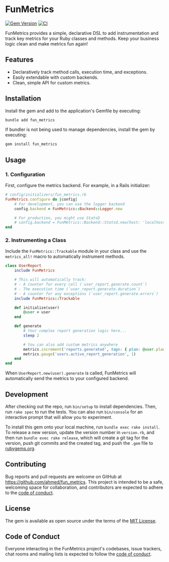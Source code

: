 # FunMetrics
[![Gem Version](https://badge.fury.io/rb/fun_metrics.svg)](https://badge.fury.io/rb/fun_metrics)
[![CI](https://github.com/ahmed/fun_metrics/actions/workflows/ci.yml/badge.svg)](https://github.com/ahmed/fun_metrics/actions/workflows/ci.yml)

FunMetrics provides a simple, declarative DSL to add instrumentation and track key metrics for your Ruby classes and methods. Keep your business logic clean and make metrics fun again!

## Features

-   Declaratively track method calls, execution time, and exceptions.
-   Easily extendable with custom backends.
-   Clean, simple API for custom metrics.

## Installation

Install the gem and add to the application's Gemfile by executing:

```bash
bundle add fun_metrics
```

If bundler is not being used to manage dependencies, install the gem by executing:

```bash
gem install fun_metrics
```

## Usage

### 1. Configuration

First, configure the metrics backend. For example, in a Rails initializer:

```ruby
# config/initializers/fun_metrics.rb
FunMetrics.configure do |config|
    # For development, you can use the logger backend
    config.backend = FunMetrics::Backend::Logger.new

    # For production, you might use StatsD
    # config.backend = FunMetrics::Backend::Statsd.new(host: 'localhost', port: 8125, namespace: 'my_app')
end
```

### 2. Instrumenting a Class

Include the `FunMetrics::Trackable` module in your class and use the `metrics_all!` macro to automatically instrument methods.

```ruby
class UserReport
    include FunMetrics

    # This will automatically track:
    # - A counter for every call (`user_report.generate.count`)
    # - The execution time (`user_report.generate.duration`)
    # - A counter for any exceptions (`user_report.generate.errors`)
    include FunMetrics::Trackable

    def initialize(user)
        @user = user
    end

    def generate
        # Your complex report generation logic here...
        sleep 2

        # You can also add custom metrics anywhere
        metrics.increment('reports.generated', tags: { plan: @user.plan })
        metrics.gauge('users.active_report_generation', 1)
    end
end
```

When `UserReport.new(user).generate` is called, FunMetrics will automatically send the metrics to your configured backend.

## Development

After checking out the repo, run `bin/setup` to install dependencies. Then, run `rake spec` to run the tests. You can also run `bin/console` for an interactive prompt that will allow you to experiment.

To install this gem onto your local machine, run `bundle exec rake install`. To release a new version, update the version number in `version.rb`, and then run `bundle exec rake release`, which will create a git tag for the version, push git commits and the created tag, and push the `.gem` file to [rubygems.org](https://rubygems.org).

## Contributing

Bug reports and pull requests are welcome on GitHub at https://github.com/ahmed/fun_metrics. This project is intended to be a safe, welcoming space for collaboration, and contributors are expected to adhere to the [code of conduct](https://github.com/ahmed/fun_metrics/blob/main/CODE_OF_CONDUCT.md).

## License

The gem is available as open source under the terms of the [MIT License](https://opensource.org/licenses/MIT).

## Code of Conduct

Everyone interacting in the FunMetrics project's codebases, issue trackers, chat rooms and mailing lists is expected to follow the [code of conduct](https://github.com/ahmed/fun_metrics/blob/main/CODE_OF_CONDUCT.md).
